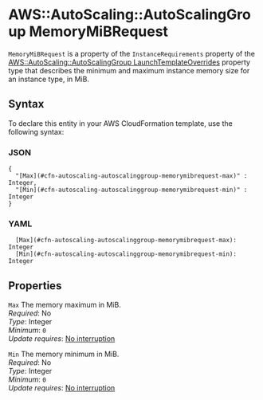 # AWS::AutoScaling::AutoScalingGroup MemoryMiBRequest<a name="aws-properties-autoscaling-autoscalinggroup-memorymibrequest"></a>

`MemoryMiBRequest` is a property of the `InstanceRequirements` property of the [AWS::AutoScaling::AutoScalingGroup LaunchTemplateOverrides](https://docs.aws.amazon.com/AWSCloudFormation/latest/UserGuide/aws-properties-autoscaling-autoscalinggroup-launchtemplateoverrides.html) property type that describes the minimum and maximum instance memory size for an instance type, in MiB\.

## Syntax<a name="aws-properties-autoscaling-autoscalinggroup-memorymibrequest-syntax"></a>

To declare this entity in your AWS CloudFormation template, use the following syntax:

### JSON<a name="aws-properties-autoscaling-autoscalinggroup-memorymibrequest-syntax.json"></a>

```
{
  "[Max](#cfn-autoscaling-autoscalinggroup-memorymibrequest-max)" : Integer,
  "[Min](#cfn-autoscaling-autoscalinggroup-memorymibrequest-min)" : Integer
}
```

### YAML<a name="aws-properties-autoscaling-autoscalinggroup-memorymibrequest-syntax.yaml"></a>

```
  [Max](#cfn-autoscaling-autoscalinggroup-memorymibrequest-max): Integer
  [Min](#cfn-autoscaling-autoscalinggroup-memorymibrequest-min): Integer
```

## Properties<a name="aws-properties-autoscaling-autoscalinggroup-memorymibrequest-properties"></a>

`Max` <a name="cfn-autoscaling-autoscalinggroup-memorymibrequest-max"></a>
The memory maximum in MiB\.  
_Required_: No  
_Type_: Integer  
_Minimum_: `0`  
_Update requires_: [No interruption](https://docs.aws.amazon.com/AWSCloudFormation/latest/UserGuide/using-cfn-updating-stacks-update-behaviors.html#update-no-interrupt)

`Min` <a name="cfn-autoscaling-autoscalinggroup-memorymibrequest-min"></a>
The memory minimum in MiB\.  
_Required_: No  
_Type_: Integer  
_Minimum_: `0`  
_Update requires_: [No interruption](https://docs.aws.amazon.com/AWSCloudFormation/latest/UserGuide/using-cfn-updating-stacks-update-behaviors.html#update-no-interrupt)
